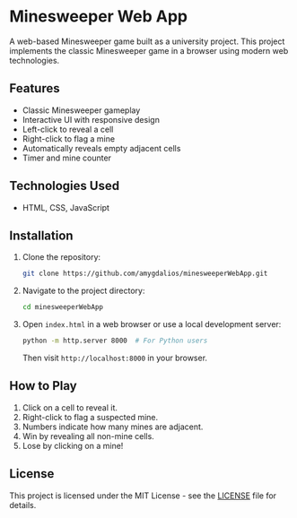 # Minesweeper Web App

A web-based Minesweeper game built as a university project. This project implements the classic Minesweeper game in a browser using modern web technologies.

## Features
- Classic Minesweeper gameplay
- Interactive UI with responsive design
- Left-click to reveal a cell
- Right-click to flag a mine
- Automatically reveals empty adjacent cells
- Timer and mine counter

## Technologies Used
- HTML, CSS, JavaScript

## Installation

1. Clone the repository:
   ```sh
   git clone https://github.com/amygdalios/minesweeperWebApp.git
   ```
2. Navigate to the project directory:
   ```sh
   cd minesweeperWebApp
   ```
3. Open `index.html` in a web browser or use a local development server:
   ```sh
   python -m http.server 8000  # For Python users
   ```
   Then visit `http://localhost:8000` in your browser.

## How to Play
1. Click on a cell to reveal it.
2. Right-click to flag a suspected mine.
3. Numbers indicate how many mines are adjacent.
4. Win by revealing all non-mine cells.
5. Lose by clicking on a mine!


## License
This project is licensed under the MIT License - see the [LICENSE](LICENSE) file for details.

